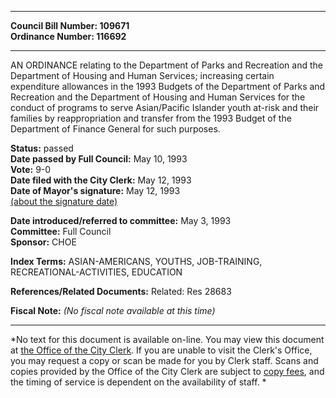 * * * * *  
  
**Council Bill Number: [](#h0)[](#h2)109671**   
**Ordinance Number: 116692**  
  
* * * * *  
  
AN ORDINANCE relating to the Department of Parks and Recreation and the Department of Housing and Human Services; increasing certain expenditure allowances in the 1993 Budgets of the Department of Parks and Recreation and the Department of Housing and Human Services for the conduct of programs to serve Asian/Pacific Islander youth at-risk and their families by reappropriation and transfer from the 1993 Budget of the Department of Finance General for such purposes.  
  
**Status:** passed   
**Date passed by Full Council:** May 10, 1993   
**Vote:** 9-0   
**Date filed with the City Clerk:** May 12, 1993   
**Date of Mayor's signature:** May 12, 1993   
[(about the signature date)](/~public/approvaldate.htm)   
  
  
**Date introduced/referred to committee:** May 3, 1993   
**Committee:** Full Council   
**Sponsor:** CHOE   
  
**Index Terms:** ASIAN-AMERICANS, YOUTHS, JOB-TRAINING, RECREATIONAL-ACTIVITIES, EDUCATION  
  
**References/Related Documents:** Related: Res 28683  
  
**Fiscal Note:** *(No fiscal note available at this time)*  
  
* * * * *  
  
*No text for this document is available on-line. You may view this document at [the Office of the City Clerk](http://www.seattle.gov/leg/clerk/contactUs.htm). If you are unable to visit the Clerk's Office, you may request a copy or scan be made for you by Clerk staff. Scans and copies provided by the Office of the City Clerk are subject to [copy fees](http://clerk.seattle.gov/~public/clerkfees.htm), and the timing of service is dependent on the availability of staff. *  
  
  
